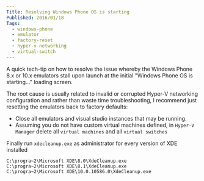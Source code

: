 ```yaml
---
Title: Resolving Windows Phone OS is starting
Published: 2016/01/18
Tags:
  - windows-phone
  - emulator
  - factory-reset
  - hyper-v networking
  - virtual-switch
---
```


A quick tech-tip on how to resolve the issue whereby the Windows Phone 8.x or 10.x emulators stall upon launch at the initial "Windows Phone OS is starting..." loading screen.

The root cause is usually related to invalid or corrupted Hyper-V networking configuration and rather than waste time troubleshooting, I recommend just resetting the emulators back to factory defaults:

* Close all emulators and visual studio instances that may be running.
* Assuming you do not have custom virtual machines defined, in `Hyper-V Manager` delete all `virtual machines` and all `virtual switches`

Finally run `xdecleanup.exe` as administrator for every version of XDE installed

```shell
C:\progra~2\Microsoft XDE\8.0\XdeCleanup.exe
C:\progra~2\Microsoft XDE\8.1\XdeCleanup.exe
C:\progra~2\Microsoft XDE\10.0.10586.0\XdeCleanup.exe
```
